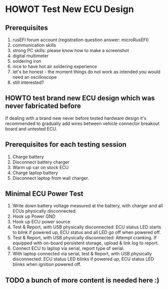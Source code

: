 # HOWOT Test New ECU Design

## Prerequisites

1. rusEFI forum account (registration question answer: microRusEFI)
1. communication skills
1. strong PC skills: please know how to make a screenshot
1. digital multimeter
1. soldering iron
1. nice to have hot air soldering experience
1. let's be honest - the moment things do not work as intended you would need an oscilloscope
1. still interested?

## HOWTO test brand new ECU design which was never fabricated before

If dealing with a brand new never before tested hardware design it's recommended to gradually add wires between vehicle connector breakout board and untested ECU.

## Prerequisites for each testing session

1. Charge battery
1. Disconnect battery charger
1. Warm up car on stock ECU
1. Charge laptop battery
1. Disconnect laptop from wall charger.

## Minimal ECU Power Test

1. Write down battery voltage measured at the battery, with charger and all ECUs physically disconnected.
1. Hook up Power GND
1. Hook up ECU power source
1. Test & Report, with USB physically disconnected: ECU status LED starts to blink if powered up, ECU status and all LED go off when powered off.
1. Test & Report, with USB physically disconnected: Attempt cranking. If equipped with on-board persistent storage, upload & link log to report.
1. Connect ECU to laptop via serial, report type of serial.
1. With laptop connected via serial, test & Report, with USB physically disconnected: ECU status LED blinks if powered up, ECU status LED blinks when ignition powered off.

## TODO a bunch of more content is needed here :)
